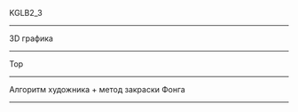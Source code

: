 KGLB2_3

____________________________________________________________________________________________________________________________

3D графика

____________________________________________________________________________________________________________________________

Тор

____________________________________________________________________________________________________________________________

Алгоритм художника + метод закраски Фонга

____________________________________________________________________________________________________________________________
